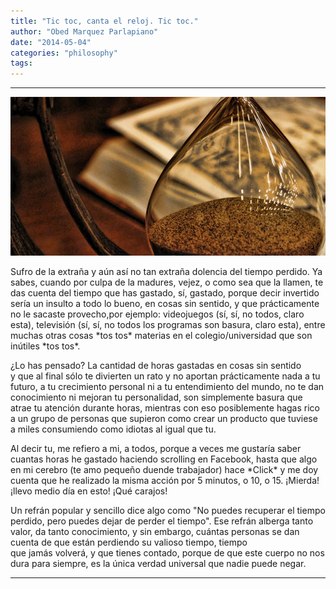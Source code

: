 ```yaml
---
title: "Tic toc, canta el reloj. Tic toc."
author: "Obed Marquez Parlapiano"
date: "2014-05-04"
categories: "philosophy"
tags:
---
```


* * *

[![sketch-sand-clock-p-hd-wallszone-11854052](../images/sketch-sand-clock-p-hd-wallszone-11854052.jpg)](https://obedparla.com/wp-content/uploads/2014/05/sketch-sand-clock-p-hd-wallszone-11854052.jpg)

Sufro de la extraña y aún así no tan extraña dolencia del tiempo perdido. Ya sabes, cuando por culpa de la madures, vejez, o como sea que la llamen, te das cuenta del tiempo que has gastado, sí, gastado, porque decir invertido sería un insulto a todo lo bueno, en cosas sin sentido, y que prácticamente no le sacaste provecho,por ejemplo: videojuegos (sí, sí, no todos, claro esta), televisión (sí, sí, no todos los programas son basura, claro esta), entre muchas otras cosas \*tos tos\* materias en el colegio/universidad que son inútiles \*tos tos\*.

¿Lo has pensado? La cantidad de horas gastadas en cosas sin sentido y que al final sólo te divierten un rato y no aportan prácticamente nada a tu futuro, a tu crecimiento personal ni a tu entendimiento del mundo, no te dan conocimiento ni mejoran tu personalidad, son simplemente basura que atrae tu atención durante horas, mientras con eso posiblemente hagas rico a un grupo de personas que supieron como crear un producto que tuviese a miles consumiendo como idiotas al igual que tu.

Al decir tu, me refiero a mi, a todos, porque a veces me gustaría saber cuantas horas he gastado haciendo scrolling en Facebook, hasta que algo en mi cerebro (te amo pequeño duende trabajador) hace \*Click\* y me doy cuenta que he realizado la misma acción por 5 minutos, o 10, o 15. ¡Mierda! ¡llevo medio día en esto! ¡Qué carajos!

Un refrán popular y sencillo dice algo como "No puedes recuperar el tiempo perdido, pero puedes dejar de perder el tiempo". Ese refrán alberga tanto valor, da tanto conocimiento, y sin embargo, cuántas personas se dan cuenta de que están perdiendo su valioso tiempo, tiempo que jamás volverá, y que tienes contado, porque de que este cuerpo no nos dura para siempre, es la única verdad universal que nadie puede negar.

* * *
